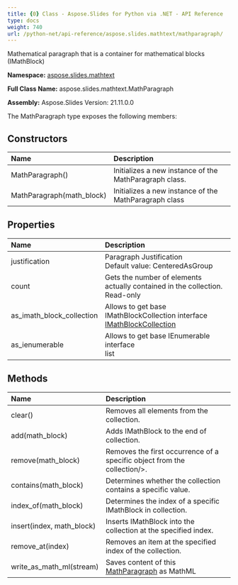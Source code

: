 ```yaml
---
title: {0} Class - Aspose.Slides for Python via .NET - API Reference
type: docs
weight: 740
url: /python-net/api-reference/aspose.slides.mathtext/mathparagraph/
---
```


Mathematical paragraph that is a container for mathematical blocks (IMathBlock)

**Namespace:** [aspose.slides.mathtext](/python-net/api-reference/aspose.slides.mathtext/)

**Full Class Name:** aspose.slides.mathtext.MathParagraph

**Assembly:**  Aspose.Slides Version: 21.11.0.0

The MathParagraph type exposes the following members:
## **Constructors**
|**Name**|**Description**|
| :- | :- |
|MathParagraph()|Initializes a new instance of the MathParagraph class.|
|MathParagraph(math_block)|Initializes a new instance of the MathParagraph class|
## **Properties**
|**Name**|**Description**|
| :- | :- |
|justification|Paragraph Justification <br/>            Default value: CenteredAsGroup|
|count|Gets the number of elements actually contained in the collection.<br/>            Read-only|
|as_imath_block_collection|Allows to get base IMathBlockCollection interface<br/>            [IMathBlockCollection](/python-net/api-reference/aspose.slides.mathtext/imathblockcollection/)|
|as_ienumerable|Allows to get base IEnumerable interface<br/>            list|
## **Methods**
|**Name**|**Description**|
| :- | :- |
|clear()|Removes all elements from the collection.|
|add(math_block)|Adds IMathBlock to the end of collection.|
|remove(math_block)|Removes the first occurrence of a specific object from the collection/>.|
|contains(math_block)|Determines whether the collection contains a specific value.|
|index_of(math_block)|Determines the index of a specific IMathBlock in collection.|
|insert(index, math_block)|Inserts IMathBlock into the collection at the specified index.|
|remove_at(index)|Removes an item at the specified index of the collection.|
|write_as_math_ml(stream)|Saves content of this [MathParagraph](/python-net/api-reference/aspose.slides.mathtext/mathparagraph/) as MathML|
